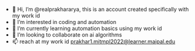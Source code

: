 - 👋 Hi, I’m @realprakhararya, this is an account created specifically with my work id
- 👀 I’m interested in coding and automation
- 🌱 I’m currently learning automation basics using my work id
- 💞️ I’m looking to collaborate on ai algorithms
- 📫 reach at my work id prakhar1.mitmpl2022@learner.maipal.edu

<!---
realprakhararya/realprakhararya is a ✨ special ✨ repository because its `README.md` (this file) appears on your GitHub profile.
You can click the Preview link to take a look at your changes.
--->
